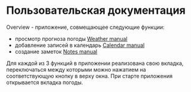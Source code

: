 # Пользовательская документация

Overview - приложение, совмещающее следующие функции:

* просмотр прогноза погоды [Weather manual](docs/WEATHER.md)
* добавление записей в календарь [Calendar manual](docs/CALENDAR.md)
* создание заметок [Notes manual](docs/NOTES.md)

Для каждой из 3 функций в приложении реализована свою вкладка, переключаться между которыми можно нажатием на соответствующую кнопку в верху окна. При старте приложения открывается вкладка погоды.